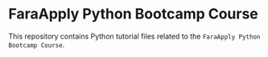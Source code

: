 # FaraApply Python Bootcamp Course

This repository contains Python tutorial files related to the `FaraApply Python Bootcamp Course`.
